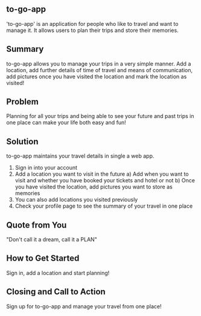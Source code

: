 ## to-go-app ##
  'to-go-app' is an application for people who like to travel and want to manage it. It allows users to plan their trips and store their memories.

## Summary ##
  to-go-app allows you to manage your trips in a very simple manner. Add a location, add further details of time of travel and means of communication, add pictures once you have visited the location and mark the location as visited!

## Problem ##
  Planning for all your trips and being able to see your future and past trips in one place can make your life both easy and fun!

## Solution ##
  to-go-app maintains your travel details in single a web app.

  1. Sign in into your account
  2. Add a location you want to visit in the future
      a) Add when you want to visit and whether you have booked your tickets and hotel or not
      b) Once you have visited the location, add pictures you want to store as memories
  3. You can also add locations you visited previously
  4. Check your profile page to see the summary of your travel in one place

## Quote from You ##
  "Don't call it a dream, call it a PLAN"

## How to Get Started ##
  Sign in, add a location and start planning!

## Closing and Call to Action ##
  Sign up for to-go-app and manage your travel from one place!